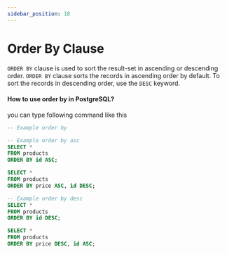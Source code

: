 ```yaml
---
sidebar_position: 18
---
```


# Order By Clause

`ORDER BY` clause is used to sort the result-set in ascending or descending order. `ORDER BY` clause sorts the records
in
ascending order by default. To sort the records in descending order, use the `DESC` keyword.

#### How to use order by in PostgreSQL?

you can type following command like this

```sql
-- Example order by

-- Example order by asc
SELECT *
FROM products
ORDER BY id ASC;

SELECT *
FROM products
ORDER BY price ASC, id DESC;

-- Example order by desc
SELECT *
FROM products
ORDER BY id DESC;

SELECT *
FROM products
ORDER BY price DESC, id ASC;
```